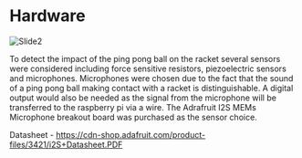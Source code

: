 # Hardware
![Slide2](https://github.com/Muh-Sadik/RacketRhythm/assets/158081052/624fd510-1d6e-441e-8af1-4b533e9e0225)

To detect the impact of the ping pong ball on the racket several sensors were considered including force sensitive resistors, piezoelectric sensors and microphones. Microphones were chosen due to the fact that the sound of a ping pong ball making contact with a racket is distinguishable. A digital output would also be needed as the signal from the microphone will be transferred to the raspberry pi via a wire.
The Adrafruit I2S MEMs Microphone breakout board was purchased as the sensor choice.

Datasheet - https://cdn-shop.adafruit.com/product-files/3421/i2S+Datasheet.PDF

